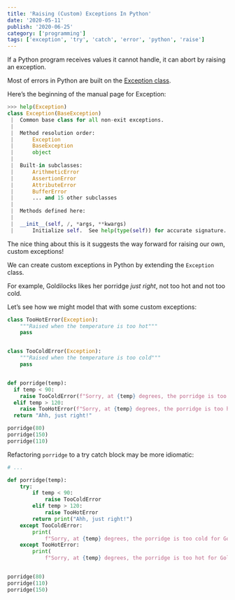 ```yaml
---
title: 'Raising (Custom) Exceptions In Python'
date: '2020-05-11'
publish: '2020-06-25'
category: ['programming']
tags: ['exception', 'try', 'catch', 'error', 'python', 'raise']
---
```


If a Python program receives values it cannot handle, it can abort by raising an exception.

Most of errors in Python are built on the [Exception class](https://docs.python.org/3/library/exceptions.html#built-in-exceptions).

Here’s the beginning of the manual page for Exception:

```python
>>> help(Exception)
class Exception(BaseException)
 |  Common base class for all non-exit exceptions.
 |
 |  Method resolution order:
 |      Exception
 |      BaseException
 |      object
 |
 |  Built-in subclasses:
 |      ArithmeticError
 |      AssertionError
 |      AttributeError
 |      BufferError
 |      ... and 15 other subclasses
 |
 |  Methods defined here:
 |
 |  __init__(self, /, *args, **kwargs)
 |      Initialize self.  See help(type(self)) for accurate signature.
```

The nice thing about this is it suggests the way forward for raising our own, custom exceptions!

We can create custom exceptions in Python by extending the `Exception` class.

For example, Goldilocks likes her porridge _just right_, not too hot and not too cold.

Let’s see how we might model that with some custom exceptions:

```python:title=custom_exception.py
class TooHotError(Exception):
    """Raised when the temperature is too hot"""
    pass


class TooColdError(Exception):
    """Raised when the temperature is too cold"""
    pass


def porridge(temp):
  if temp < 90:
    raise TooColdError(f"Sorry, at {temp} degrees, the porridge is too cold for Goldilocks!")
  elif temp > 120:
    raise TooHotError(f"Sorry, at {temp} degrees, the porridge is too hot for Goldilocks!")
  return "Ahh, just right!"

porridge(80)
porridge(150)
porridge(110)
```

Refactoring `porridge` to a try catch block may be more idiomatic:

```python:title=custom_exception.py
# ...

def porridge(temp):
    try:
        if temp < 90:
            raise TooColdError
        elif temp > 120:
            raise TooHotError
        return print("Ahh, just right!")
    except TooColdError:
        print(
            f"Sorry, at {temp} degrees, the porridge is too cold for Goldilocks!")
    except TooHotError:
        print(
            f"Sorry, at {temp} degrees, the porridge is too hot for Goldilocks!")


porridge(80)
porridge(110)
porridge(150)
```
